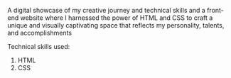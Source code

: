 A digital showcase of my creative journey and technical skills and a front-end website where I harnessed the power of
HTML and CSS to craft a unique and visually captivating space that reflects my personality, talents, and
accomplishments

Technical skills used:

1. HTML
2. CSS
